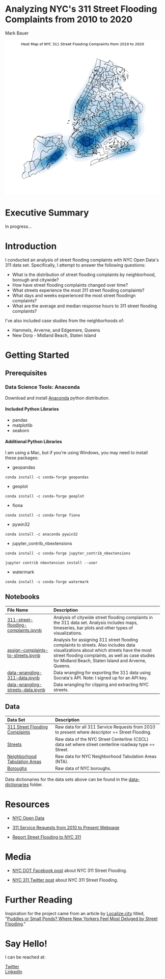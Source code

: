 # Analyzing NYC's 311 Street Flooding Complaints from 2010 to 2020  
Mark Bauer  

![cover photo](figures/cover-photo.png)

# Executive Summary

In progress...


# Introduction

I conducted an analysis of street flooding complaints with NYC Open Data's 311 data set. Specifically, I attempt to answer the following questions:

- What is the distribution of street flooding complaints by neighborhood, borough and citywide?
- How have street flooding complaints changed over time?
- What streets experience the most 311 street flooding complaints?
- What days and weeks experienced the most street floodingn complaints?
- What are the average and median response hours to 311 street flooding complaints?

I've also included case studies from the neighborhoods of:

- Hammels, Arverne, and Edgemere, Queens  
- New Dorp - Midland Beach, Staten Island


# Getting Started

## Prerequisites

### Data Science Tools: Anaconda

Download and install [Anaconda](https://www.anaconda.com/products/individual) python distribution.

#### Included Python Libraries

- pandas
- matplotlib
- seaborn

#### Additional Python Libraries

I am using a Mac, but if you're using Windows, you may need to install these packages:

- geopandas

`conda install -c conda-forge geopandas`

- geoplot

`conda install -c conda-forge geoplot`

- fiona

`conda install -c conda-forge fiona`

- pywin32

`conda install -c anaconda pywin32`

- jupyter_contrib_nbextensions

`conda install -c conda-forge jupyter_contrib_nbextensions`

`jupyter contrib nbextension install --user`

- watermark

`conda install -c conda-forge watermark`

## Notebooks

| File Name | Description |
| :-------- | :---------- |
| [311-street-flooding-complaints.ipynb](analysis-nyc-311-street-flooding.ipynb) | Analysis of citywide street flooding complaints in the 311 data set. Analysis includes maps, timeseries, bar plots and other types of visualizations. |
| [assign-complaints-to-streets.ipynb](analysis-assign-complaints-to-streets.ipynb) | Analysis for assigning 311 street flooding complaints to streets. Also includes data visualizations about which streets have the most street flooding complaints, as well as case studies for Midland Beach, Staten Island and Arverne, Queens. |
| [data-wrangling-311-data.ipynb](/data-wrangling/data-wrangling-311-data.ipynb) | Data wrangling for exporting the 311 data using Socrata's API. Note: I signed up for an API key. |
| [data-wrangling-streets-data.ipynb](/data-wrangling/data-wrangling-streets-data.ipynb) | Data wrangling for clipping and extracting NYC streets. |

## Data 

| Data Set | Description |
| :-------- | :---------- |
| [311 Street Flooding Complaints](https://github.com/mebauer/nyc-311-street-flooding/blob/main/data-raw/raw-street-flooding-data.csv) | Raw data for all 311 Service Requests from 2010 to present where descriptor == Street Flooding. |
| [Streets](https://github.com/mebauer/nyc-311-street-flooding/blob/main/data-raw/raw-streets-clipped.json) | Raw data of the NYC Street Centerline (CSCL) data set where street centerline roadway type == Street. |
| [Neighborhood Tabulation Areas]() | Raw data for NYC Neighborhood Tabulation Areas (NTA). |
| [Boroughs]() | Raw data of NYC boroughs. |

Data dictionaries for the data sets above can be found in the [data-dictionaries](https://github.com/mebauer/nyc-311-street-flooding/tree/main/data-dictionaries) folder. 

# Resources

- [NYC Open Data](https://opendata.cityofnewyork.us/)

- [311 Service Requests from 2010 to Present Webpage](https://data.cityofnewyork.us/Social-Services/311-Service-Requests-from-2010-to-Present/erm2-nwe9)

- [Report Street Flooding to NYC 311](https://portal.311.nyc.gov/article/?kanumber=KA-02198)

# Media

- [NYC DOT Facebook post](https://www.facebook.com/NYCDOT/posts/if-you-see-ponding-or-flooding-on-any-nyc-street-or-highway-report-it-to-nyc-311/10156270397437887/) about NYC 311 Street Flooding.

- [NYC 311 Twitter post](https://twitter.com/nyc311/status/1067131135749165056) about NYC 311 Street Flooding.

# Further Reading

Inspiration for the project came from an article by [Localize.city](https://www.localize.city/) titled, "[Puddles or Small Ponds? Where New Yorkers Feel Most Deluged by Street Flooding](https://www.localize.city/blog/puddles-or-small-ponds-where-new-yorkers-feel-most-deluged-by-street-flooding/)."

# Say Hello!   

I can be reached at:  

[Twitter](https://twitter.com/markbauerwater)  
[LinkedIn](https://www.linkedin.com/in/markebauer/)